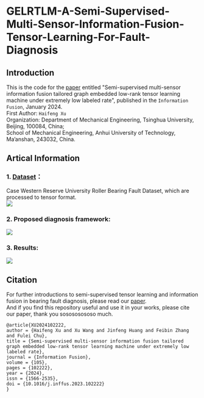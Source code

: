 # GELRTLM-A-Semi-Supervised-Multi-Sensor-Information-Fusion-Tensor-Learning-For-Fault-Diagnosis
## Introduction
This is the code for the [paper](https://doi.org/10.1016/j.inffus.2023.102222) entitled "Semi-supervised multi-sensor information fusion tailored graph embedded low-rank tensor learning machine under extremely low labeled rate", published in the `Information Fusion`,  January 2024.<br>
First Author: `Haifeng Xu`<br>
Organization: Department of Mechanical Engineering, Tsinghua University, Beijing, 100084, China;<br>
School of Mechanical Engineering, Anhui University of Technology, Ma’anshan, 243032, China.

## Artical Information
### 1. [Dataset](https://github.com/yyxyz/CaseWesternReserveUniversityData.git)：
   Case Western Reserve University Roller Bearing Fault Dataset, which are processed to tensor format.<br>
   ![](https://github.com/xyyxhf/GELRTLM-A-Semisupervised-Tensor-Learning-Algorithm/blob/main/multi-sensor%20fusion%20feature.jpg)
### 2. Proposed diagnosis framework:
   ![](https://github.com/xyyxhf/GELRTLM-A-Semisupervised-Tensor-Learning-Algorithm/blob/main/Flow%20diagram.jpg)
### 3. Results:
   ![](https://github.com/xyyxhf/GELRTLM-A-Semisupervised-Tensor-Learning-Algorithm/blob/main/experimental%20result.jpg)

## Citation
For further introductions to semi-supervised tensor learning and information fusion in bearing fault diagnosis, please read our [paper](https://doi.org/10.1016/j.inffus.2023.102222). <br>
And if you find this repository useful and use it in your works, please cite our paper, thank you sosososososo much.  <br>

```
@article{XU2024102222,
author = {Haifeng Xu and Xu Wang and Jinfeng Huang and Feibin Zhang and Fulei Chu},
title = {Semi-supervised multi-sensor information fusion tailored graph embedded low-rank tensor learning machine under extremely low labeled rate},
journal = {Information Fusion},
volume = {105},
pages = {102222},
year = {2024},
issn = {1566-2535},
doi = {10.1016/j.inffus.2023.102222}
}
```
